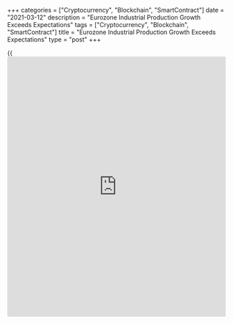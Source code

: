 +++
categories = ["Cryptocurrency", "Blockchain", "SmartContract"]
date = "2021-03-12"
description = "Eurozone Industrial Production Growth Exceeds Expectations"
tags = ["Cryptocurrency", "Blockchain", "SmartContract"]
title = "Eurozone Industrial Production Growth Exceeds Expectations"
type = "post"
+++

{{<iframe id="large-banner" src="https://www.bounty.group/#slide=13.0" width="100%" height="600" scrolling="no" style="border: 0px solid rgb(216, 221, 230); border-radius: 3px;">}}

Eurozone industrial production grew more than expected in January, data
from Eurostat revealed on Friday.

Industrial production grew 0.8 percent on month, reversing a slight 0.1
percent drop in December. This was faster than the expected growth of
0.2 percent.

On a yearly basis, industrial output gained 0.1 percent, in contrast to
December's 0.2 percent fall and a 2.4 percent drop expected by
economists.

Data showed that durable and non-durable consumer goods output grew 0.8
percent and 0.6 percent, respectively. At the same time, energy and
capital goods output grew 0.4 percent, each. Production of intermediate
goods was up 0.3 percent.

While domestic demand looks set to grow slowly by international
standards this year, industrial exporters will benefit from strong
growth in foreign demand, Jack Allen-Reynolds, an economist at Capital
Economics, said.

For comments and feedback [contact](https://www.playgroundfx.com/contact/): editorial@rtt[news](https://www.letsplayfx.com/blog/forex-news-website/).com

[Economic News][1]

 **What parts of the world are seeing the best (and worst) economic
performances lately? Click[here][2] to check out our [Econ Scorecard][2]
and find out! See up-to-the-moment [ranking](https://www.playgroundfx.com/blog/crypto-exchange-ranking/)s for the best and worst
performers in [GDP][3], [unemployment rate][4], [inflation][2] and much
more.**

   1. www.rtt[news](https://www.letsplayfx.com/blog/forex-news-website/).com/Content/EconomicNews.aspx
   2. www.rtt[news](https://www.letsplayfx.com/blog/forex-news-website/).com/economic-scorecard/world-rank/CPI/highest-performance.aspx
   3. www.rtt[news](https://www.letsplayfx.com/blog/forex-news-website/).com/economic-scorecard/world-rank/GDP/highest-performance.aspx
   4. www.rtt[news](https://www.letsplayfx.com/blog/forex-news-website/).com/economic-scorecard/world-rank/unemployment-rate/lowest-performance.aspx